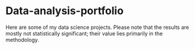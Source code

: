 # Data-analysis-portfolio

Here are some of my data science projects. Please note that the results are mostly not statistically significant; their value lies primarily in the methodology.
